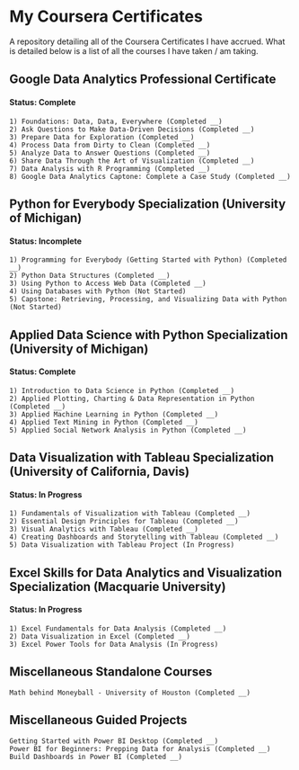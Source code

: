 # My Coursera Certificates

A repository detailing all of the Coursera Certificates I have accrued. What is detailed below is a list of all the courses I have taken / am taking.

## Google Data Analytics Professional Certificate
#### Status: Complete
    1) Foundations: Data, Data, Everywhere (Completed __)
    2) Ask Questions to Make Data-Driven Decisions (Completed __)
    3) Prepare Data for Exploration (Completed __)
    4) Process Data from Dirty to Clean (Completed __)
    5) Analyze Data to Answer Questions (Completed __)
    6) Share Data Through the Art of Visualization (Completed __)
    7) Data Analysis with R Programming (Completed __)
    8) Google Data Analytics Captone: Complete a Case Study (Completed __)

## Python for Everybody Specialization (University of Michigan)
#### Status: Incomplete
    1) Programming for Everybody (Getting Started with Python) (Completed __)
    2) Python Data Structures (Completed __)
    3) Using Python to Access Web Data (Completed __)
    4) Using Databases with Python (Not Started)
    5) Capstone: Retrieving, Processing, and Visualizing Data with Python (Not Started)

## Applied Data Science with Python Specialization (University of Michigan)
#### Status: Complete
    1) Introduction to Data Science in Python (Completed __)
    2) Applied Plotting, Charting & Data Representation in Python (Completed __)
    3) Applied Machine Learning in Python (Completed __)
    4) Applied Text Mining in Python (Completed __)
    5) Applied Social Network Analysis in Python (Completed __)
    
## Data Visualization with Tableau Specialization (University of California, Davis)
#### Status: In Progress
    1) Fundamentals of Visualization with Tableau (Completed __)
    2) Essential Design Principles for Tableau (Completed __)
    3) Visual Analytics with Tableau (Completed __)
    4) Creating Dashboards and Storytelling with Tableau (Completed __)
    5) Data Visualization with Tableau Project (In Progress)
    
 ## Excel Skills for Data Analytics and Visualization Specialization (Macquarie University)
 #### Status: In Progress
    1) Excel Fundamentals for Data Analysis (Completed __)
    2) Data Visualization in Excel (Completed __)
    3) Excel Power Tools for Data Analysis (In Progress)
    
## Miscellaneous Standalone Courses
    Math behind Moneyball - University of Houston (Completed __)
    
## Miscellaneous Guided Projects
    Getting Started with Power BI Desktop (Completed __)
    Power BI for Beginners: Prepping Data for Analysis (Completed __)
    Build Dashboards in Power BI (Completed __)
    
  


